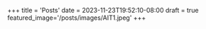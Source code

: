 +++
title = 'Posts'
date = 2023-11-23T19:52:10-08:00
draft = true
featured_image='/posts/images/AIT1.jpeg'
+++